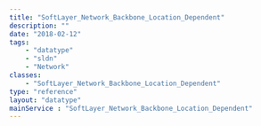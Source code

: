 ```yaml
---
title: "SoftLayer_Network_Backbone_Location_Dependent"
description: ""
date: "2018-02-12"
tags:
    - "datatype"
    - "sldn"
    - "Network"
classes:
    - "SoftLayer_Network_Backbone_Location_Dependent"
type: "reference"
layout: "datatype"
mainService : "SoftLayer_Network_Backbone_Location_Dependent"
---
```


